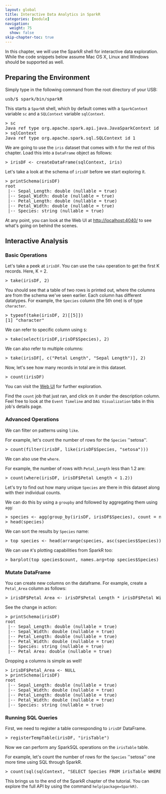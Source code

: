 ```yaml
---
layout: global
title: Interactive Data Analytics in SparkR
categories: [module]
navigation:
  weight: 75
  show: false
skip-chapter-toc: true
---
```


In this chapter, we will use the SparkR shell for interactive data exploration.
While the code snippets below assume Mac OS X, Linux and Windows should be supported as well.

## Preparing the Environment
Simply type in the following command from the root directory of your USB:

<pre class="prettyprint lang-bsh">
usb/$ spark/bin/sparkR
</pre>

This starts a `SparkR` shell, which by default comes with a `SparkContext` variable `sc` and a `SQLContext` variable `sqlContext`.

<pre class="prettyprint lang-r">
> sc
Java ref type org.apache.spark.api.java.JavaSparkContext id 0
> sqlContext
Java ref type org.apache.spark.sql.SQLContext id 1
</pre>

We are going to use the `iris` dataset that comes with `R` for the rest of this chapter. 
Load this into a `DataFrame` object as follows:

<pre class="prettyprint lang-r">
> irisDF <- createDataFrame(sqlContext, iris)
</pre>

Let's take a look at the schema of `irisDF` before we start exploring it.
<pre class="prettyprint lang-r">
> printSchema(irisDF)
root
 |-- Sepal_Length: double (nullable = true)
 |-- Sepal_Width: double (nullable = true)
 |-- Petal_Length: double (nullable = true)
 |-- Petal_Width: double (nullable = true)
 |-- Species: string (nullable = true)
</pre>

At any point, you can look at the Web UI at [http://localhost:4040/](http://localhost:4040/) to see what's going on behind the scenes.

## Interactive Analysis

### Basic Operations

Let's take a peek at `irisDF`. 
You can use the `take` operation to get the first K records. 
Here, K = 2.

<pre class="prettyprint lang-r">
> take(irisDF, 2)
</pre>

You should see that a table of two rows is printed out, where the columns are from the schema we've seen earlier.
Each column has different datatypes. 
For example, the `Species` column (the 5th one) is of type `character`.

<pre class="prettyprint lang-r">
> typeof(take(irisDF, 2)[[5]])
[1] "character"
</pre>

We can refer to specific column using `$`:

<pre class="prettyprint lang-r">
> take(select(irisDF,irisDF$Species), 2)
</pre>

We can also refer to multiple columns:

<pre class="prettyprint lang-r">
> take(irisDF[, c("Petal_Length", "Sepal_Length")], 2)
</pre>

Now, let's see how many records in total are in this dataset.

<pre class="prettyprint lang-r">
> count(irisDF)
</pre>

You can visit the [Web UI](http://localhost:4040/) for further exploration.

Find the `count` job that just ran, and click on it under the description column. 
Feel free to look at the `Event Timeline` and `DAG Visualization` tabs in this job's details page. 

### Advanced Operations

We can filter on patterns using `like`.

For example, let's count the number of rows for the `Species` ''setosa''.

<pre class="prettyprint lang-r">
> count(filter(irisDF, like(irisDF$Species, "setosa")))
</pre>

We can also use the `where`.

For example, the number of rows with `Petal_Length` less than 1.2 are:

<pre class="prettyprint lang-r">
> count(where(irisDF, irisDF$Petal_Length < 1.2))
</pre>

Let's try to find out how many unique `Species` are there in this dataset along with their individual counts. 

We can do this by using a `groupby` and followed by aggregating them using `agg`:

<pre class="prettyprint lang-r">
> species <- agg(group_by(irisDF, irisDF$Species), count = n(irisDF$Species))
> head(species)
</pre>

We can sort the results by `Species` name:

<pre class="prettyprint lang-r">
> top_species <- head(arrange(species, asc(species$Species)))
</pre>

We can use `R`'s plotting capabilities from SparkR too:

<pre class="prettyprint lang-r">
> barplot(top_species$count, names.arg=top_species$Species)
</pre>


### Mutate DataFrame

You can create new columns on the dataframe. 
For example, create a `Petal_Area` column as follows:

<pre class="prettyprint lang-r">
> irisDF$Petal_Area <- irisDF$Petal_Length * irisDF$Petal_Width
</pre>

See the change in action:

<pre class="prettyprint lang-r">
> printSchema(irisDF)
root
 |-- Sepal_Length: double (nullable = true)
 |-- Sepal_Width: double (nullable = true)
 |-- Petal_Length: double (nullable = true)
 |-- Petal_Width: double (nullable = true)
 |-- Species: string (nullable = true)
 |-- Petal_Area: double (nullable = true)
</pre>

Dropping a columns is simple as well!

<pre class="prettyprint lang-r">
> irisDF$Petal_Area <- NULL
> printSchema(irisDF)
root
 |-- Sepal_Length: double (nullable = true)
 |-- Sepal_Width: double (nullable = true)
 |-- Petal_Length: double (nullable = true)
 |-- Petal_Width: double (nullable = true)
 |-- Species: string (nullable = true)
</pre>

### Running SQL Queries

First, we need to register a table corresponding to `irisDF` DataFrame.

<pre class="prettyprint lang-r">
> registerTempTable(irisDF, "irisTable")
</pre>

Now we can perform any SparkSQL operations on the `irisTable` table.

For example, let's count the number of rows for the `Species` ''setosa'' one more time using SQL through SparkR.

<pre class="prettyprint lang-r">
> count(sql(sqlContext, "SELECT Species FROM irisTable WHERE Species LIKE 'setosa'"))
</pre>

This brings us to the end of the SparkR chapter of the tutorial.
You can explore the full API by using the command `help(package=SparkR)`.
